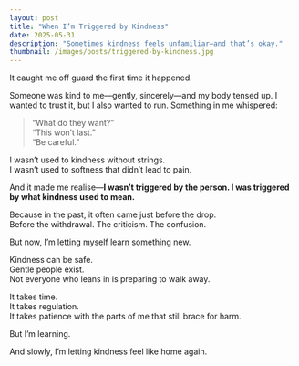 ```yaml
---
layout: post
title: "When I’m Triggered by Kindness"
date: 2025-05-31
description: "Sometimes kindness feels unfamiliar—and that’s okay."
thumbnail: /images/posts/triggered-by-kindness.jpg
---
```


It caught me off guard the first time it happened.

Someone was kind to me—gently, sincerely—and my body tensed up. I wanted to trust it, but I also wanted to run. Something in me whispered:
> “What do they want?”  
> “This won’t last.”  
> “Be careful.”

I wasn’t used to kindness without strings.  
I wasn’t used to softness that didn’t lead to pain.

And it made me realise—**I wasn’t triggered by the person. I was triggered by what kindness used to mean.**

Because in the past, it often came just before the drop.  
Before the withdrawal. The criticism. The confusion.

But now, I’m letting myself learn something new.

Kindness can be safe.  
Gentle people exist.  
Not everyone who leans in is preparing to walk away.

It takes time.  
It takes regulation.  
It takes patience with the parts of me that still brace for harm.

But I’m learning.

And slowly, I’m letting kindness feel like home again.
